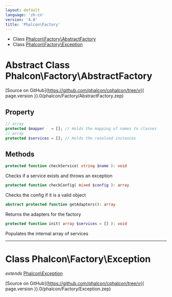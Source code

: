 ```yaml
---
layout: default
language: 'zh-cn'
version: '4.0'
title: 'Phalcon\Factory'
---
```


- Class [Phalcon\Factory\AbstractFactory](#Phalcon_Factory_AbstractFactory)
- Class [Phalcon\Factory\Exception](#Phalcon_Factory_Exception)

<a name="Phalcon_Factory_AbstractFactory"></a>

# Abstract Class **Phalcon\Factory\AbstractFactory**

[Source on GitHub](https://github.com/phalcon/cphalcon/tree/v{{ page.version }}.0/phalcon/Factory/AbstractFactory.zep)

## Property

```php
// array
protected $mapper   = []; // Holds the mapping of names to classes
// array 
protected $services = []; // Holds the resolved instances
```

## Methods

```php
protected function checkService( string $name ): void
```

Checks if a service exists and throws an exception

```php
protected function checkConfig( mixed $config ): array
```

Checks the config if it is a valid object

```php
abstract protected function getAdapters(): array
```

Returns the adapters for the factory

```php
protected function init( array $services = [] ): void
```

Populates the internal array of services

<hr />

<a name="Phalcon_Factory_Exception"></a>

# Class **Phalcon\Factory\Exception**

*extends* [Phalcon\Exception](Phalcon_Exception)

[Source on GitHub](https://github.com/phalcon/cphalcon/tree/v{{ page.version }}.0/phalcon/Factory/Exception.zep)